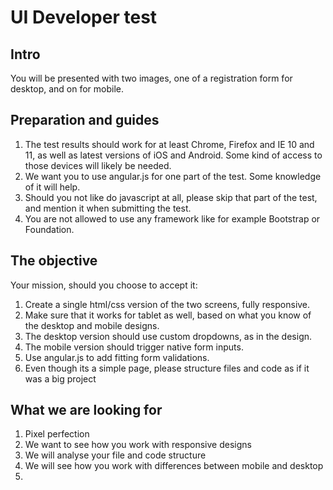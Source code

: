 # UI Developer test

## Intro
You will be presented with two images, one of a registration form for desktop, and on for mobile.

## Preparation and guides
1. The test results should work for at least Chrome, Firefox and IE 10 and 11, as well as latest versions of iOS and Android.
    Some kind of access to those devices will likely be needed.
2. We want you to use angular.js for one part of the test. Some knowledge of it will help.
3. Should you not like do javascript at all, please skip that part of the test, and mention it when submitting the test.
4. You are not allowed to use any framework like for example Bootstrap or Foundation.


## The objective

Your mission, should you choose to accept it:

1. Create a single html/css version of the two screens, fully responsive.
2. Make sure that it works for tablet as well, based on what you know of the desktop and mobile designs.
2. The desktop version should use custom dropdowns, as in the design.
3. The mobile version should trigger native form inputs.
4. Use angular.js to add fitting form validations.
4. Even though its a simple page, please structure files and code as if it was a big project

## What we are looking for
1. Pixel perfection
1. We want to see how you work with responsive designs
2. We will analyse your file and code structure
3. We will see how you work with differences between mobile and desktop
4.
